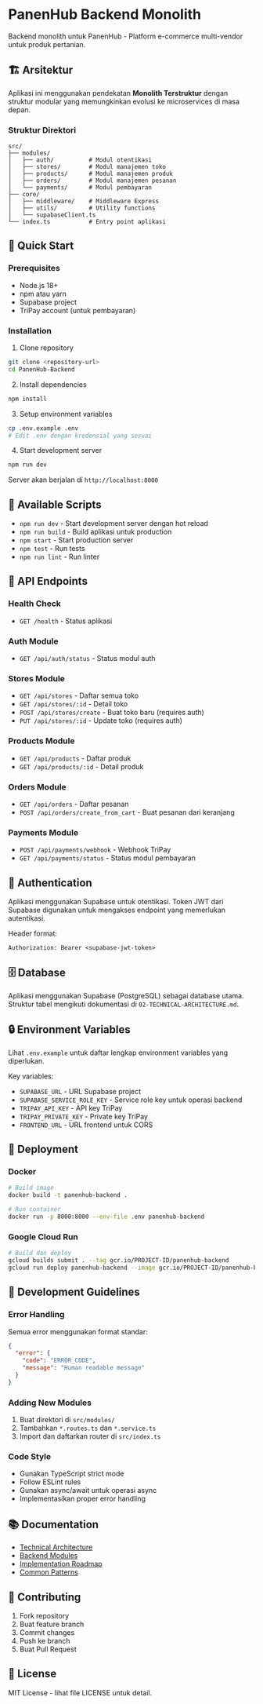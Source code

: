 # PanenHub Backend Monolith

Backend monolith untuk PanenHub - Platform e-commerce multi-vendor untuk produk pertanian.

## 🏗️ Arsitektur

Aplikasi ini menggunakan pendekatan **Monolith Terstruktur** dengan struktur modular yang memungkinkan evolusi ke microservices di masa depan.

### Struktur Direktori

```
src/
├── modules/
│   ├── auth/          # Modul otentikasi
│   ├── stores/        # Modul manajemen toko
│   ├── products/      # Modul manajemen produk
│   ├── orders/        # Modul manajemen pesanan
│   └── payments/      # Modul pembayaran
├── core/
│   ├── middleware/    # Middleware Express
│   ├── utils/         # Utility functions
│   └── supabaseClient.ts
└── index.ts           # Entry point aplikasi
```

## 🚀 Quick Start

### Prerequisites

- Node.js 18+
- npm atau yarn
- Supabase project
- TriPay account (untuk pembayaran)

### Installation

1. Clone repository
```bash
git clone <repository-url>
cd PanenHub-Backend
```

2. Install dependencies
```bash
npm install
```

3. Setup environment variables
```bash
cp .env.example .env
# Edit .env dengan kredensial yang sesuai
```

4. Start development server
```bash
npm run dev
```

Server akan berjalan di `http://localhost:8000`

## 🔧 Available Scripts

- `npm run dev` - Start development server dengan hot reload
- `npm run build` - Build aplikasi untuk production
- `npm start` - Start production server
- `npm test` - Run tests
- `npm run lint` - Run linter

## 📡 API Endpoints

### Health Check
- `GET /health` - Status aplikasi

### Auth Module
- `GET /api/auth/status` - Status modul auth

### Stores Module
- `GET /api/stores` - Daftar semua toko
- `GET /api/stores/:id` - Detail toko
- `POST /api/stores/create` - Buat toko baru (requires auth)
- `PUT /api/stores/:id` - Update toko (requires auth)

### Products Module
- `GET /api/products` - Daftar produk
- `GET /api/products/:id` - Detail produk

### Orders Module
- `GET /api/orders` - Daftar pesanan
- `POST /api/orders/create_from_cart` - Buat pesanan dari keranjang

### Payments Module
- `POST /api/payments/webhook` - Webhook TriPay
- `GET /api/payments/status` - Status modul pembayaran

## 🔐 Authentication

Aplikasi menggunakan Supabase untuk otentikasi. Token JWT dari Supabase digunakan untuk mengakses endpoint yang memerlukan autentikasi.

Header format:
```
Authorization: Bearer <supabase-jwt-token>
```

## 🗄️ Database

Aplikasi menggunakan Supabase (PostgreSQL) sebagai database utama. Struktur tabel mengikuti dokumentasi di `02-TECHNICAL-ARCHITECTURE.md`.

## 🔒 Environment Variables

Lihat `.env.example` untuk daftar lengkap environment variables yang diperlukan.

Key variables:
- `SUPABASE_URL` - URL Supabase project
- `SUPABASE_SERVICE_ROLE_KEY` - Service role key untuk operasi backend
- `TRIPAY_API_KEY` - API key TriPay
- `TRIPAY_PRIVATE_KEY` - Private key TriPay
- `FRONTEND_URL` - URL frontend untuk CORS

## 🚀 Deployment

### Docker

```bash
# Build image
docker build -t panenhub-backend .

# Run container
docker run -p 8000:8000 --env-file .env panenhub-backend
```

### Google Cloud Run

```bash
# Build dan deploy
gcloud builds submit . --tag gcr.io/PROJECT-ID/panenhub-backend
gcloud run deploy panenhub-backend --image gcr.io/PROJECT-ID/panenhub-backend
```

## 📝 Development Guidelines

### Error Handling

Semua error menggunakan format standar:
```json
{
  "error": {
    "code": "ERROR_CODE",
    "message": "Human readable message"
  }
}
```

### Adding New Modules

1. Buat direktori di `src/modules/`
2. Tambahkan `*.routes.ts` dan `*.service.ts`
3. Import dan daftarkan router di `src/index.ts`

### Code Style

- Gunakan TypeScript strict mode
- Follow ESLint rules
- Gunakan async/await untuk operasi async
- Implementasikan proper error handling

## 📚 Documentation

- [Technical Architecture](../02-TECHNICAL-ARCHITECTURE.md)
- [Backend Modules](../03-BACKEND-MODULES.md)
- [Implementation Roadmap](../04-IMPLEMENTATION-ROADMAP.md)
- [Common Patterns](../06-COMMON-PATTERNS-AND-RECIPES.md)

## 🤝 Contributing

1. Fork repository
2. Buat feature branch
3. Commit changes
4. Push ke branch
5. Buat Pull Request

## 📄 License

MIT License - lihat file LICENSE untuk detail. 